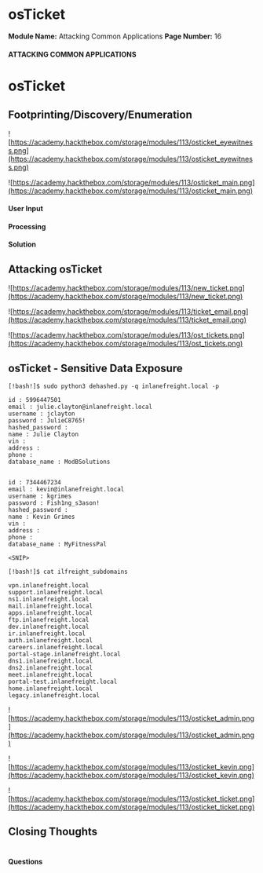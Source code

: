 <!--
 // Platform: Academy
// URL: https://academy.hackthebox.com/module/113/section/1214
// Platform Version: V1
// Module ID: 113
// Module Name: Attacking Common Applications
// Module Difficulty: Medium
// Section ID: 1214
// Section Title: osTicket
// Page Title: Hack The Box - Academy
// Page Number: 16
-->

# osTicket

**Module Name:** Attacking Common Applications **Page Number:** 16

#### 

#### ATTACKING COMMON APPLICATIONS

# osTicket

## Footprinting/Discovery/Enumeration

![https://academy.hackthebox.com/storage/modules/113/osticket_eyewitness.png](https://academy.hackthebox.com/storage/modules/113/osticket_eyewitness.png)

![https://academy.hackthebox.com/storage/modules/113/osticket_main.png](https://academy.hackthebox.com/storage/modules/113/osticket_main.png)

#### User Input

#### Processing

#### Solution

## Attacking osTicket

![https://academy.hackthebox.com/storage/modules/113/new_ticket.png](https://academy.hackthebox.com/storage/modules/113/new_ticket.png)

![https://academy.hackthebox.com/storage/modules/113/ticket_email.png](https://academy.hackthebox.com/storage/modules/113/ticket_email.png)

![https://academy.hackthebox.com/storage/modules/113/ost_tickets.png](https://academy.hackthebox.com/storage/modules/113/ost_tickets.png)

## osTicket - Sensitive Data Exposure

``` shell-session
[!bash!]$ sudo python3 dehashed.py -q inlanefreight.local -p

id : 5996447501
email : julie.clayton@inlanefreight.local
username : jclayton
password : JulieC8765!
hashed_password : 
name : Julie Clayton
vin : 
address : 
phone : 
database_name : ModBSolutions


id : 7344467234
email : kevin@inlanefreight.local
username : kgrimes
password : Fish1ng_s3ason!
hashed_password : 
name : Kevin Grimes
vin : 
address : 
phone : 
database_name : MyFitnessPal

<SNIP>
```

``` shell-session
[!bash!]$ cat ilfreight_subdomains

vpn.inlanefreight.local
support.inlanefreight.local
ns1.inlanefreight.local
mail.inlanefreight.local
apps.inlanefreight.local
ftp.inlanefreight.local
dev.inlanefreight.local
ir.inlanefreight.local
auth.inlanefreight.local
careers.inlanefreight.local
portal-stage.inlanefreight.local
dns1.inlanefreight.local
dns2.inlanefreight.local
meet.inlanefreight.local
portal-test.inlanefreight.local
home.inlanefreight.local
legacy.inlanefreight.local
```

![https://academy.hackthebox.com/storage/modules/113/osticket_admin.png](https://academy.hackthebox.com/storage/modules/113/osticket_admin.png)

![https://academy.hackthebox.com/storage/modules/113/osticket_kevin.png](https://academy.hackthebox.com/storage/modules/113/osticket_kevin.png)

![https://academy.hackthebox.com/storage/modules/113/osticket_ticket.png](https://academy.hackthebox.com/storage/modules/113/osticket_ticket.png)

## Closing Thoughts

# 

# 

#### Questions

####